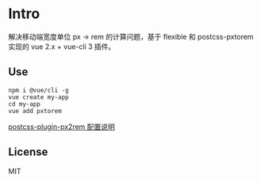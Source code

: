 # Intro

解决移动端宽度单位 px -> rem 的计算问题，基于 flexible 和 postcss-pxtorem 实现的 vue 2.x + vue-cli 3 插件。


## Use

```
npm i @vue/cli -g
vue create my-app
cd my-app
vue add pxtorem
```

[postcss-plugin-px2rem 配置说明](https://github.com/ant-tool/postcss-plugin-px2rem)


## License

MIT
